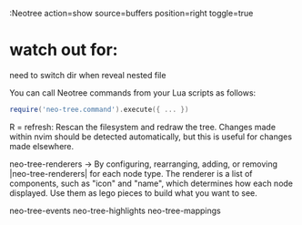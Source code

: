 :Neotree action=show source=buffers position=right toggle=true

# watch out for:
need to switch dir when reveal nested file



You can call Neotree commands from your Lua scripts as follows:

```lua
require('neo-tree.command').execute({ ... })
```


R  = refresh:        Rescan the filesystem and redraw the tree. Changes made
                     within nvim should be detected automatically, but this is
                     useful for changes made elsewhere.



neo-tree-renderers -> By configuring, rearranging, adding, or removing |neo-tree-renderers| for each
node type. The renderer is a list of components, such as "icon" and "name",
which determines how each node displayed. Use them as lego pieces to build what
you want to see.

neo-tree-events
neo-tree-highlights
neo-tree-mappings



